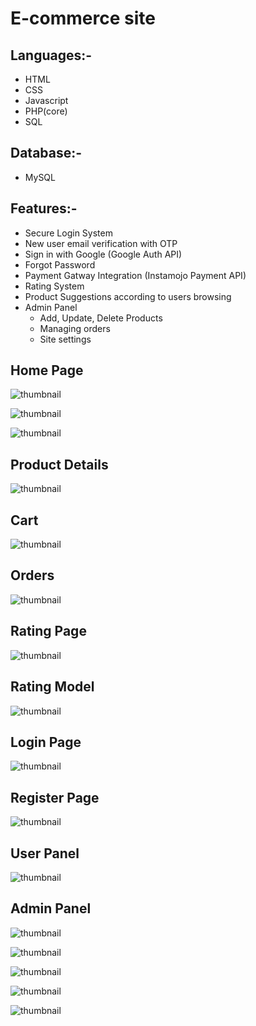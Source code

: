 # E-commerce site

## Languages:-

* HTML
* CSS
* Javascript
* PHP(core)
* SQL

## Database:-

* MySQL

## Features:-

* Secure Login System
* New user email verification with OTP
* Sign in with Google (Google Auth API)
* Forgot Password
* Payment Gatway Integration (Instamojo Payment API)
* Rating System
* Product Suggestions according to users browsing
* Admin Panel
  * Add, Update, Delete Products
  * Managing orders
  * Site settings

## Home Page

![thumbnail](pics_bshop/home.png)

![thumbnail](pics_bshop/product_section.png)

![thumbnail](pics_bshop/footer.png)

## Product Details

![thumbnail](pics_bshop/product_details.png)

## Cart

![thumbnail](pics_bshop/cart.png)

## Orders

![thumbnail](pics_bshop/orders.png)

## Rating Page

![thumbnail](pics_bshop/rating.png)

## Rating Model

![thumbnail](pics_bshop/rating_model.png)

## Login Page

![thumbnail](pics_bshop/login.png)

## Register Page

![thumbnail](pics_bshop/register.png)

## User Panel

![thumbnail](pics_bshop/user_panel.png)

## Admin Panel

![thumbnail](pics_bshop/admin/dashboard.png)

![thumbnail](pics_bshop/admin/products.png)

![thumbnail](pics_bshop/admin/category.png)

![thumbnail](pics_bshop/admin/orders.png)

![thumbnail](pics_bshop/admin/settings.png)
